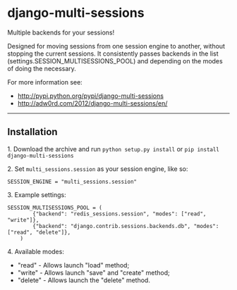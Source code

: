 django-multi-sessions
=======================
Multiple backends for your sessions!

Designed for moving sessions from one session engine to another, without stopping the current sessions. It consistently passes backends in the list (settings.SESSION_MULTISESSIONS_POOL) and depending on the modes of doing the necessary.

For more information see:

* http://pypi.python.org/pypi/django-multi-sessions
* http://adw0rd.com/2012/django-multi-sessions/en/

------------
Installation
------------

1\. Download the archive and run ``python setup.py install`` or ``pip install django-multi-sessions``

2\. Set ``multi_sessions.session`` as your session engine, like so:

<pre><code>SESSION_ENGINE = "multi_sessions.session"
</code></pre>

3\. Example settings:

<pre><code>SESSION_MULTISESSIONS_POOL = (
        {"backend": "redis_sessions.session", "modes": ["read", "write"]},
        {"backend": "django.contrib.sessions.backends.db", "modes": ["read", "delete"]},
    )
</code></pre>

4\. Available modes:

* "read"   - Allows launch "load" method;
* "write"  - Allows launch "save" and "create" method;
* "delete" - Allows launch the "delete" method.
